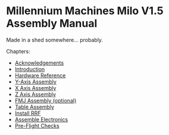 # Millennium Machines Milo V1.5 Assembly Manual
Made in a shed somewhere... probably.

Chapters:

- [Acknowledgements](chapters/10_acknowledgements.md)
- [Introduction](chapters/20_introduction.md)
- [Hardware Reference](chapters/30_hardware_reference.md)
- [Y-Axis Assembly](chapters/40_y_axis_assembly.md)
- [X Axis Assembly](chapters/50_x_axis_assembly.md)
- [Z Axis Assembly](chapters/60_z_axis_assembly.md)
- [FMJ Assembly (optional)](chapters/70_fmj_assembly.md)
- [Table Assembly](chapters/80_table_assembly.md)
- [Install RRF](chapters/90_install_rrf.md)
- [Assemble Electronics](chapters/100_assemble_electronics.md)
- [Pre-Flight Checks](chapters/110_pre_flight_checks.md)
